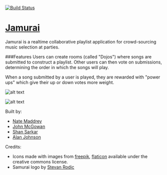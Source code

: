 [![Build Status](https://travis-ci.org/AmaxJ/Jamurai.svg?branch=master)](https://travis-ci.org/AmaxJ/Jamurai)

# [Jamurai](www.jamurai.io)

Jamurai is a realtime collaborative playlist application for
crowd-sourcing music selection at parties. 

###Features
Users can create rooms (called "Dojos") where songs are submitted to construct a playlist. Other users can then vote on submissions, determining
the order in which the songs will play.

When a song submitted by a user is played, they are rewarded
with "power ups" which give their up or down votes more
weight.

![alt text](http://www.jamurai.com/dojo.png "Dojo")

![alt text](http://www.jamurai.com/search.png "Song Search")

Built by:
- [Nate Maddrey](https://github.com/nmadd)
- [John McGowan](https://github.com/john-mcgowan1992)
- [Shan Sarkar](https://github.com/wearymachine)
- [Alan Johnson](https://github.com/AmaxJ)

Credits:

- Icons made with images from [freepik](www.http://www.freepik.com), [flaticon](www.flaticon.com) available under the creative commons license.
- Samurai logo by [Stevan Rodic](https://dribbble.com/Stevan)
